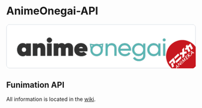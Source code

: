 # AnimeOnegai-API
![AnimeOnegai](https://github.com/SASUKE-DUCK/AnimeOnegai-API/blob/main/eee.png)

## Funimation API
All information is located in the [wiki]([https://github.com/hyugogirubato/API-Funimation](https://github.com/SASUKE-DUCK/AnimeOnegai-API/)/wiki).

